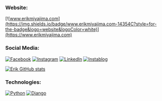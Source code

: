 
###   Website: 

[![www.erikmiyajima.com](https://img.shields.io/badge/www.erikmiyajima.com-14354C?style=for-the-badge&logo=website&logoColor=white)](https://www.erikmiyajima.com)



###   Social Media:

[![Facebook](https://img.shields.io/badge/Facebook-1877F2?style=for-the-badge&logo=facebook&logoColor=white)](https://www.facebook.com/ErikSatoshiMiyajima)
[![Instagram](https://img.shields.io/badge/Instagram-E4405F?style=for-the-badge&logo=instagram&logoColor=white)](https://www.instagram.com/erik_miyajima)
[![LinkedIn](https://img.shields.io/badge/LinkedIn-0077B5?style=for-the-badge&logo=linkedin&logoColor=white)](https://www.linkedin.com/in/erikmiyajima/)
[![Instablog](https://img.shields.io/badge/Instablog-713D47?style=for-the-badge&logo=instagram&logoColor=grey)](https://www.instagram.com/eagles.mountain)

[![Erik GitHub stats](https://github-readme-stats.vercel.app/api?username=ErikSM&show_icons=true&theme=radical)](https://github.com/ErikSM?tab=repositories)



###   Technologies:

[![Python](https://img.shields.io/badge/python-14354C?style=for-the-badge&logo=python&logoColor=yellow)](https://www.python.org/)
[![Django](https://img.shields.io/badge/Django-14354C?style=for-the-badge&logo=django&logoColor=blue)](https://www.djangoproject.com/)


